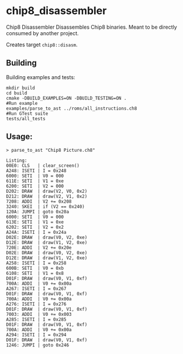 # chip8_disassembler
Chip8 Disassembler
Disassembles Chip8 binaries.  Meant to be directly consumed by another project.

Creates target `chip8::disasm`.

## Building
Building examples and tests:
```
mkdir build
cd build
cmake -DBUILD_EXAMPLES=ON -DBUILD_TESTING=ON .
#Run example
examples/parse_to_ast ../roms/all_instructions.ch8
#Run GTest suite 
tests/all_tests
```

## Usage:
```
> parse_to_ast "Chip8 Picture.ch8"

Listing:
00E0: CLS	| clear_screen()
A248: ISETI	| I = 0x248
6000: SETI	| V0 = 000
611E: SETI	| V1 = 0xe
6200: SETI	| V2 = 000
D202: DRAW	| draw(V2, V0, 0x2)
D212: DRAW	| draw(V2, V1, 0x2)
7208: ADDI	| V2 += 0x208
3240: SKEI	| if (V2 == 0x240)
120A: JUMPI	| goto 0x20a
6000: SETI	| V0 = 000
613E: SETI	| V1 = 0xe
6202: SETI	| V2 = 0x2
A24A: ISETI	| I = 0x24a
D02E: DRAW	| draw(V0, V2, 0xe)
D12E: DRAW	| draw(V1, V2, 0xe)
720E: ADDI	| V2 += 0x20e
D02E: DRAW	| draw(V0, V2, 0xe)
D12E: DRAW	| draw(V1, V2, 0xe)
A258: ISETI	| I = 0x258
600B: SETI	| V0 = 0xb
6108: SETI	| V1 = 0x8
D01F: DRAW	| draw(V0, V1, 0xf)
700A: ADDI	| V0 += 0x00a
A267: ISETI	| I = 0x267
D01F: DRAW	| draw(V0, V1, 0xf)
700A: ADDI	| V0 += 0x00a
A276: ISETI	| I = 0x276
D01F: DRAW	| draw(V0, V1, 0xf)
7003: ADDI	| V0 += 0x003
A285: ISETI	| I = 0x285
D01F: DRAW	| draw(V0, V1, 0xf)
700A: ADDI	| V0 += 0x00a
A294: ISETI	| I = 0x294
D01F: DRAW	| draw(V0, V1, 0xf)
1246: JUMPI	| goto 0x246
```
